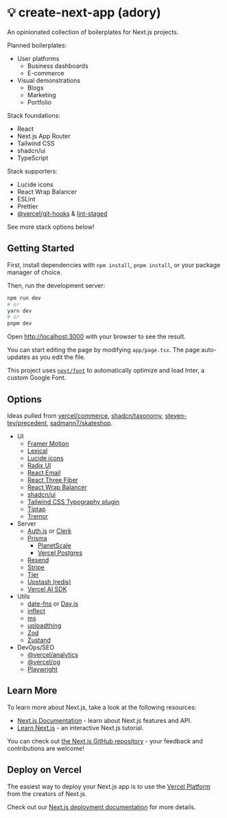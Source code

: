 # 💡 create-next-app (adory)

An opinionated collection of boilerplates for Next.js projects.

Planned boilerplates:
- User platforms
  - Business dashboards
  - E-commerce
- Visual demonstrations
  - Blogs
  - Marketing
  - Portfolio

Stack foundations:
- React
- Next.js App Router
- Tailwind CSS
- shadcn/ui
- TypeScript

Stack supporters:
- Lucide icons
- React Wrap Balancer
- ESLint
- Prettier
- [@vercel/git-hooks](https://github.com/vercel/git-hooks) & [lint-staged](https://github.com/okonet/lint-staged)

See more stack options below!

## Getting Started

First, install dependencies with `npm install`, `pnpm install`, or your package manager of choice.

Then, run the development server:

```bash
npm run dev
# or
yarn dev
# or
pnpm dev
```

Open [http://localhost:3000](http://localhost:3000) with your browser to see the result.

You can start editing the page by modifying `app/page.tsx`. The page auto-updates as you edit the file.

This project uses [`next/font`](https://nextjs.org/docs/basic-features/font-optimization) to automatically optimize and load Inter, a custom Google Font.

## Options

Ideas pulled from
[vercel/commerce](https://github.com/vercel/commerce),
[shadcn/taxonomy](https://github.com/shadcn/taxonomy),
[steven-tey/precedent](https://github.com/steven-tey/precedent),
[sadmann7/skateshop](https://github.com/sadmann7/skateshop).

- UI
  - [Framer Motion](https://www.framer.com/motion/)
  - [Lexical](https://lexical.dev/)
  - [Lucide icons](https://lucide.dev/docs/lucide-react)
  - [Radix UI](https://www.radix-ui.com/docs/primitives/overview/getting-started)
  - [React Email](https://react.email)
  - [React Three Fiber](https://docs.pmnd.rs/react-three-fiber/getting-started/introduction)
  - [React Wrap Balancer](https://react-wrap-balancer.vercel.app)
  - [shadcn/ui](https://ui.shadcn.com)
  - [Tailwind CSS Typography plugin](https://tailwindcss.com/docs/typography-plugin)
  - [Tiptap](https://tiptap.dev/)
  - [Tremor](https://www.tremor.so/docs/getting-started/installation)
- Server
  - [Auth.js](https://authjs.dev/getting-started/oauth-tutorial)
  or [Clerk](https://clerk.com/docs/nextjs/get-started-with-nextjs)
  - [Prisma](https://www.prisma.io/docs/getting-started/quickstart)
      - [PlanetScale](https://planetscale.com)
      - [Vercel Postgres](https://vercel.com/storage/postgres)
  - [Resend](https://resend.com)
  - [Stripe](https://vercel.com/guides/getting-started-with-nextjs-typescript-stripe)
  - [Tier](https://www.tier.run/docs/fullstack-framework-tutorials/flat-rate)
  - [Upstash (redis)](https://docs.upstash.com/redis)
  - [Vercel AI SDK](https://sdk.vercel.ai/docs/getting-started)
- Utils
  - [date-fns](https://date-fns.org/v2.30.0/docs/Getting-Started#installation)
  or [Day.js](https://day.js.org/docs/en/installation/typescript)
  - [inflect](https://www.npmjs.com/package/i)
  - [ms](https://www.npmjs.com/package/ms)
  - [uploadthing](https://docs.uploadthing.com)
  - [Zod](https://zod.dev)
  - [Zustand](https://docs.pmnd.rs/zustand/getting-started/introduction)
- DevOps/SEO
  - [@vercel/analytics](https://vercel.com/docs/concepts/analytics/quickstart)
  - [@vercel/og](https://vercel.com/docs/concepts/functions/edge-functions/og-image-generation)
  - [Playwright](https://playwright.dev/docs/intro)

## Learn More

To learn more about Next.js, take a look at the following resources:

- [Next.js Documentation](https://nextjs.org/docs) - learn about Next.js features and API.
- [Learn Next.js](https://nextjs.org/learn) - an interactive Next.js tutorial.

You can check out [the Next.js GitHub repository](https://github.com/vercel/next.js/) - your feedback and contributions are welcome!

## Deploy on Vercel

The easiest way to deploy your Next.js app is to use the [Vercel Platform](https://vercel.com/new?utm_medium=default-template&filter=next.js&utm_source=create-next-app&utm_campaign=create-next-app-readme) from the creators of Next.js.

Check out our [Next.js deployment documentation](https://nextjs.org/docs/deployment) for more details.
